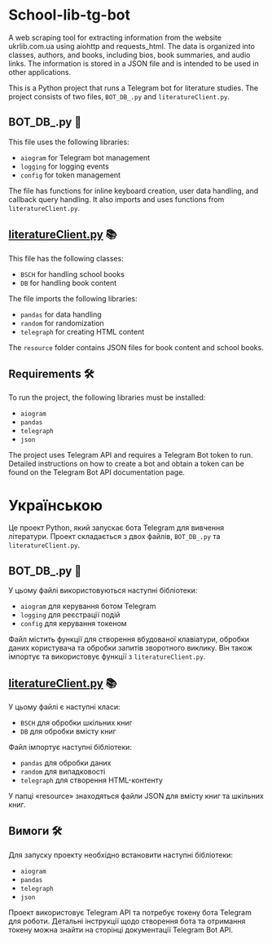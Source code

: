 # School-lib-tg-bot
A web scraping tool for extracting information from the website ukrlib.com.ua using aiohttp and requests_html. The data is organized into classes, authors, and books, including bios, book summaries, and audio links. The information is stored in a JSON file and is intended to be used in other applications.

This is a Python project that runs a Telegram bot for literature studies. The project consists of two files, `BOT_DB_.py` and `literatureClient.py`.

## BOT_DB_.py 🤖

This file uses the following libraries:

- `aiogram` for Telegram bot management
- `logging` for logging events
- `config` for token management

The file has functions for inline keyboard creation, user data handling, and callback query handling. It also imports and uses functions from `literatureClient.py`.

## [literatureClient.py](http://literatureclient.py/) 📚

This file has the following classes:

- `BSCH` for handling school books
- `DB` for handling book content

The file imports the following libraries:

- `pandas` for data handling
- `random` for randomization
- `telegraph` for creating HTML content

The `resource` folder contains JSON files for book content and school books.

## Requirements 🛠️

To run the project, the following libraries must be installed:

- `aiogram`
- `pandas`
- `telegraph`
- `json`

The project uses Telegram API and requires a Telegram Bot token to run. Detailed instructions on how to create a bot and obtain a token can be found on the Telegram Bot API documentation page.

# Українською

Це проект Python, який запускає бота Telegram для вивчення літератури. Проект складається з двох файлів, `BOT_DB_.py` та `literatureClient.py`.

## BOT_DB_.py 🤖

У цьому файлі використовуються наступні бібліотеки:

- `aiogram` для керування ботом Telegram
- `logging` для реєстрації подій
- `config` для керування токеном

Файл містить функції для створення вбудованої клавіатури, обробки даних користувача та обробки запитів зворотного виклику. Він також імпортує та використовує функції з `literatureClient.py`.

## [literatureClient.py](http://literatureclient.py/) 📚

У цьому файлі є наступні класи:

- `BSCH` для обробки шкільних книг
- `DB` для обробки вмісту книг

Файл імпортує наступні бібліотеки:

- `pandas` для обробки даних
- `random` для випадковості
- `telegraph` для створення HTML-контенту

У папці «resource» знаходяться файли JSON для вмісту книг та шкільних книг.

## Вимоги 🛠️

Для запуску проекту необхідно встановити наступні бібліотеки:

- `aiogram`
- `pandas`
- `telegraph`
- `json`

Проект використовує Telegram API та потребує токену бота Telegram для роботи. Детальні інструкції щодо створення бота та отримання токену можна знайти на сторінці документації Telegram Bot API.
</details>
